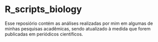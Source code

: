 # R_scripts_biology

Esse reposiório contém as análises realizadas por mim em algumas de minhas pesquisas acadêmicas, sendo atualizado à medida que forem publicadas em periódicos científicos.
